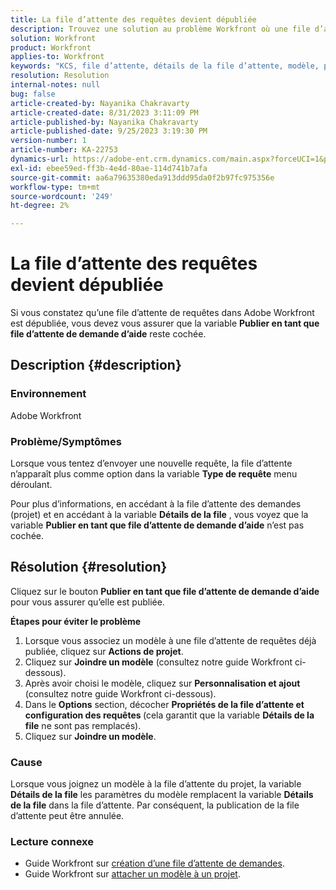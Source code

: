```yaml
---
title: La file d’attente des requêtes devient dépubliée
description: Trouvez une solution au problème Workfront où une file d’attente de requête est dépubliée après l’envoi d’une nouvelle requête.
solution: Workfront
product: Workfront
applies-to: Workfront
keywords: "KCS, file d’attente, détails de la file d’attente, modèle, publication, file d’attente des demandes, nouvelle demande"
resolution: Resolution
internal-notes: null
bug: false
article-created-by: Nayanika Chakravarty
article-created-date: 8/31/2023 3:11:09 PM
article-published-by: Nayanika Chakravarty
article-published-date: 9/25/2023 3:19:30 PM
version-number: 1
article-number: KA-22753
dynamics-url: https://adobe-ent.crm.dynamics.com/main.aspx?forceUCI=1&pagetype=entityrecord&etn=knowledgearticle&id=2d4c8498-1048-ee11-be6d-6045bd006e5a
exl-id: ebee59ed-ff3b-4e4d-80ae-114d741b7afa
source-git-commit: aa6a79635380eda913ddd95da0f2b97fc975356e
workflow-type: tm+mt
source-wordcount: '249'
ht-degree: 2%

---
```


# La file d’attente des requêtes devient dépubliée


Si vous constatez qu’une file d’attente de requêtes dans Adobe Workfront est dépubliée, vous devez vous assurer que la variable <b>Publier en tant que file d’attente de demande d’aide</b> reste cochée.

## Description {#description}


### Environnement

Adobe Workfront

### Problème/Symptômes

Lorsque vous tentez d’envoyer une nouvelle requête, la file d’attente n’apparaît plus comme option dans la variable <b>Type de requête</b> menu déroulant.

Pour plus d’informations, en accédant à la file d’attente des demandes (projet) et en accédant à la variable <b>Détails de la file</b> , vous voyez que la variable <b>Publier en tant que file d’attente de demande d’aide</b> n’est pas cochée.


## Résolution {#resolution}


Cliquez sur le bouton <b>Publier en tant que file d’attente de demande d’aide</b> pour vous assurer qu’elle est publiée.

<b>Étapes pour éviter le problème</b>

1. Lorsque vous associez un modèle à une file d’attente de requêtes déjà publiée, cliquez sur <b>Actions de projet</b>.
2. Cliquez sur <b>Joindre un modèle</b> (consultez notre guide Workfront ci-dessous).
3. Après avoir choisi le modèle, cliquez sur <b>Personnalisation et ajout</b> (consultez notre guide Workfront ci-dessous).
4. Dans le <b>Options</b> section, décocher <b>Propriétés de la file d’attente et configuration des requêtes </b>(cela garantit que la variable <b>Détails de la file</b> ne sont pas remplacés).
5. Cliquez sur <b>Joindre un modèle</b>.


### Cause

Lorsque vous joignez un modèle à la file d’attente du projet, la variable <b>Détails de la file</b> les paramètres du modèle remplacent la variable <b>Détails de la file</b> dans la file d’attente. Par conséquent, la publication de la file d’attente peut être annulée.

### Lecture connexe

- Guide Workfront sur [création d’une file d’attente de demandes](https://experienceleague.adobe.com/docs/workfront/using/manage-work/requests/create-and-manage-request-queues/create-request-queue.html).
- Guide Workfront sur [attacher un modèle à un projet](https://experienceleague.adobe.com/docs/workfront/using/manage-work/projects/create-and-manage-project-templates/attach-template-to-project.html).
